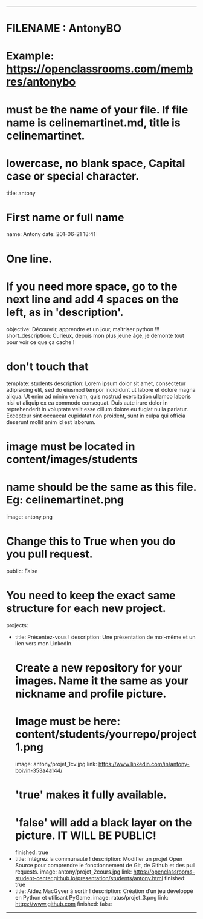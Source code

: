 ---

# FILENAME : AntonyBO
# Example: https://openclassrooms.com/membres/antonybo
# must be the name of your file. If file name is celinemartinet.md, title is celinemartinet.
# lowercase, no blank space, Capital case or special character.
title: antony

# First name or full name
name: Antony
date: 201-06-21 18:41

# One line.
# If you need more space, go to the next line and add 4 spaces on the left, as in 'description'.
objective: Découvrir, apprendre et un jour, maîtriser python !!!
short_description: Curieux, depuis mon plus jeune âge, je demonte tout pour voir ce que ça cache !

# don't touch that
template: students
description:
    Lorem ipsum dolor sit amet, consectetur adipisicing elit, sed do eiusmod
    tempor incididunt ut labore et dolore magna aliqua. Ut enim ad minim veniam,
    quis nostrud exercitation ullamco laboris nisi ut aliquip ex ea commodo
    consequat. Duis aute irure dolor in reprehenderit in voluptate velit esse
    cillum dolore eu fugiat nulla pariatur. Excepteur sint occaecat cupidatat non
    proident, sunt in culpa qui officia deserunt mollit anim id est laborum.

# image must be located in content/images/students
# name should be the same as this file. Eg: celinemartinet.png
image: antony.png

# Change this to True when you do you pull request.
public: False

# You need to keep the exact same structure for each new project.
projects:
  - title: Présentez-vous !
    description: Une présentation de moi-même et un lien vers mon LinkedIn.
    # Create a new repository for your images. Name it the same as your nickname and profile picture.
    # Image must be here: content/students/yourrepo/project1.png
    image: antony/projet_1cv.jpg
    link: https://www.linkedin.com/in/antony-boivin-353a4a144/
    # 'true' makes it fully available.
    # 'false' will add a black layer on the picture. IT WILL BE PUBLIC!
    finished: true
  - title: Intégrez la communauté !
    description: Modifier un projet Open Source pour comprendre le fonctionnement de Git, de Github et des pull requests. 
    image: antony/projet_2cours.jpg
    link: https://openclassrooms-student-center.github.io/presentation/students/antony.html
    finished: true
  - title: Aidez MacGyver à sortir !
    description: Création d’un jeu développé en Python et utilisant PyGame.
    image: ratus/projet_3.png
    link: https://www.github.com
    finished: false
---
